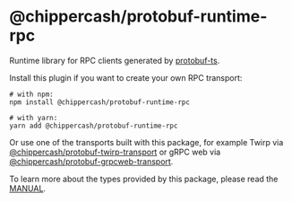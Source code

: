 @chippercash/protobuf-runtime-rpc
========================

Runtime library for RPC clients generated by [protobuf-ts](https://github.com/timostamm/protobuf-ts/).

Install this plugin if you want to create your own RPC transport: 
            
```shell script
# with npm:
npm install @chippercash/protobuf-runtime-rpc

# with yarn:
yarn add @chippercash/protobuf-runtime-rpc
```             

Or use one of the transports built with this package, for example Twirp via 
[@chippercash/protobuf-twirp-transport](https://www.npmjs.com/package/@chippercash/protobuf-twirp-transport) 
or gRPC web via [@chippercash/protobuf-grpcweb-transport](https://www.npmjs.com/package/@chippercash/protobuf-grpcweb-transport).
                                                             
To learn more about the types provided by this package, please read the 
[MANUAL](https://github.com/timostamm/protobuf-ts/blob/master/MANUAL.md#rpc-support).  
